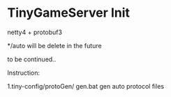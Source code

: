 # TinyGameServer Init

netty4 + protobuf3

*/auto will be delete in the future

to be continued..

Instruction:

1.tiny-config/protoGen/   gen.bat  gen auto protocol files
